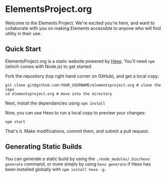 ElementsProject.org
===================

Welcome to the Elements Project.  We're excited you're here, and want to
collaborate with you on making Elements accessible to anyone who will find
utility in their use.

## Quick Start
ElementsProject.org is a static website powered by [Hexo](https://hexo.io).
You'll need `npm` (which comes with Node.js) to get started.

Fork the repository (top right hand corner on GitHub), and get a local copy:
```
git clone git@github.com:YOUR_USERNAME/elementsproject.org # clone the repo
cd elementsproject.org # move into the directory
```

Next, install the dependancies using `npm install`

Now, you can use Hexo to run a local copy to preview your changes:
```
npm start
```

That's it.  Make modifications, commit them, and submit a pull request.

## Generating Static Builds
You can generate a static build by using the `./node_modules/.bin/hexo
generate` command, or more simply by using `hexo generate` if Hexo has been
installed globally with `npm install hexo -g`.
